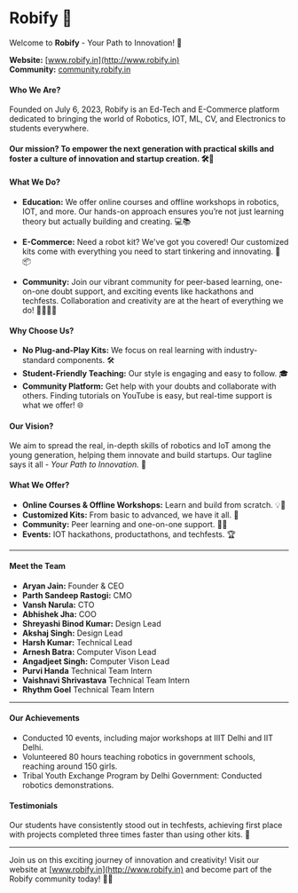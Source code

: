 # Robify 🚀
Welcome to **Robify** - Your Path to Innovation! 🌟

**Website:** [www.robify.in](http://www.robify.in)  
**Community:** [community.robify.in](http://community.robify.in)

#### Who We Are?
Founded on July 6, 2023, Robify is an Ed-Tech and E-Commerce platform dedicated to bringing the world of Robotics, IOT, ML, CV, and Electronics to students everywhere. 

#### Our mission? To empower the next generation with practical skills and foster a culture of innovation and startup creation. 🛠️🤖

#### What We Do?
- **Education:** We offer online courses and offline workshops in robotics, IOT, and more. Our hands-on approach ensures you’re not just learning theory but actually building and creating. 💻📚

- **E-Commerce:** Need a robot kit? We've got you covered! Our customized kits come with everything you need to start tinkering and innovating. 🛒📦

- **Community:** Join our vibrant community for peer-based learning, one-on-one doubt support, and exciting events like hackathons and techfests. Collaboration and creativity are at the heart of everything we do! 👩‍🏫👨‍🏫

#### Why Choose Us?
- **No Plug-and-Play Kits:** We focus on real learning with industry-standard components. 🛠️
- **Student-Friendly Teaching:** Our style is engaging and easy to follow. 🎓
- **Community Platform:** Get help with your doubts and collaborate with others. Finding tutorials on YouTube is easy, but real-time support is what we offer! 🌐

#### Our Vision?
We aim to spread the real, in-depth skills of robotics and IoT among the young generation, helping them innovate and build startups. Our tagline says it all - *Your Path to Innovation.* 🚀

#### What We Offer?
- **Online Courses & Offline Workshops:** Learn and build from scratch. 💡🔧
- **Customized Kits:** From basic to advanced, we have it all. 🛒
- **Community:** Peer learning and one-on-one support. 👩‍🏫
- **Events:** IOT hackathons, productathons, and techfests. 🏆

---

#### Meet the Team
- **Aryan Jain:** Founder & CEO
- **Parth Sandeep Rastogi:** CMO
- **Vansh Narula:** CTO
- **Abhishek Jha:** COO
- **Shreyashi Binod Kumar:** Design Lead
- **Akshaj Singh:** Design Lead
- **Harsh Kumar:** Technical Lead
- **Arnesh Batra:** Computer Vison Lead
- **Angadjeet Singh:** Computer Vison Lead
- **Purvi Handa** Technical Team Intern
- **Vaishnavi Shrivastava** Technical Team Intern
- **Rhythm Goel** Technical Team Intern

---

#### Our Achievements
- Conducted 10 events, including major workshops at IIIT Delhi and IIT Delhi.
- Volunteered 80 hours teaching robotics in government schools, reaching around 150 girls.
- Tribal Youth Exchange Program by Delhi Government: Conducted robotics demonstrations.

#### Testimonials
Our students have consistently stood out in techfests, achieving first place with projects completed three times faster than using other kits. 🎉

---

Join us on this exciting journey of innovation and creativity! Visit our website at [www.robify.in](http://www.robify.in) and become part of the Robify community today! 🚀✨
